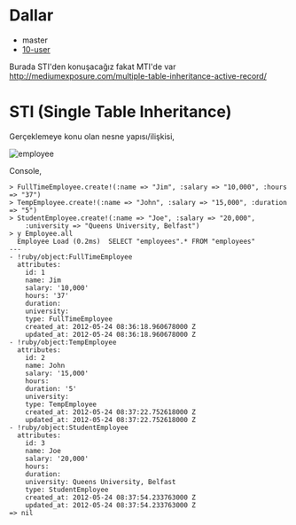 # Dallar

- master
- [10-user](https://github.com/19test/sti-demo/tree/10-user)

Burada STI'den konuşacağız fakat MTI'de var
<http://mediumexposure.com/multiple-table-inheritance-active-record/>

# STI (Single Table Inheritance)

Gerçeklemeye konu olan nesne yapısı/ilişkisi,

![employee](http://yuml.me/89799181.jpg)

Console,

    > FullTimeEmployee.create!(:name => "Jim", :salary => "10,000", :hours => "37")
    > TempEmployee.create!(:name => "John", :salary => "15,000", :duration => "5")
    > StudentEmployee.create!(:name => "Joe", :salary => "20,000", 
        :university => "Queens University, Belfast")
    > y Employee.all
      Employee Load (0.2ms)  SELECT "employees".* FROM "employees" 
    ---
    - !ruby/object:FullTimeEmployee
      attributes:
        id: 1
        name: Jim
        salary: '10,000'
        hours: '37'
        duration: 
        university: 
        type: FullTimeEmployee
        created_at: 2012-05-24 08:36:18.960678000 Z
        updated_at: 2012-05-24 08:36:18.960678000 Z
    - !ruby/object:TempEmployee
      attributes:
        id: 2
        name: John
        salary: '15,000'
        hours: 
        duration: '5'
        university: 
        type: TempEmployee
        created_at: 2012-05-24 08:37:22.752618000 Z
        updated_at: 2012-05-24 08:37:22.752618000 Z
    - !ruby/object:StudentEmployee
      attributes:
        id: 3
        name: Joe
        salary: '20,000'
        hours: 
        duration: 
        university: Queens University, Belfast
        type: StudentEmployee
        created_at: 2012-05-24 08:37:54.233763000 Z
        updated_at: 2012-05-24 08:37:54.233763000 Z
    => nil
